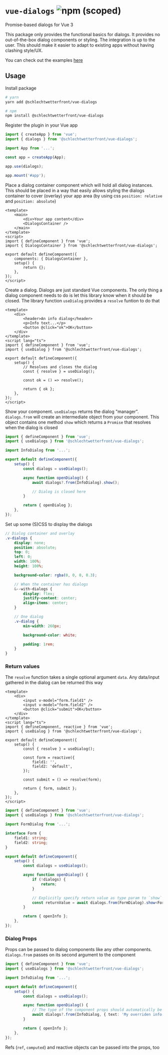 # `vue-dialogs` ![npm (scoped)](https://img.shields.io/npm/v/@schlechtwetterfront/vue-dialogs)

Promise-based dialogs for Vue 3

This package only provides the functional basics for dialogs. It provides no out-of-the-box dialog components or styling. The integration is up to the user. This should make it easier to adapt to existing apps without having clashing style/UX.

You can check out the examples [here](https://schlechtwetterfront.github.io/vue-dialogs)

## Usage

Install package

```bash
# yarn
yarn add @schlechtwetterfront/vue-dialogs

# npm
npm install @schlechtwetterfront/vue-dialogs
```

Register the plugin in your Vue app

```ts
import { createApp } from 'vue';
import { dialogs } from '@schlechtwetterfront/vue-dialogs';

import App from '...';

const app = createApp(App);

app.use(dialogs);

app.mount('#app');
```

Place a dialog container component which will hold all dialog instances. This should be placed in a way that easily allows styling the dialogs container to cover (overlay) your app area (by using css `position: relative` and `position: absolute`)

```vue
<template>
    <main>
        <div>Your app content</div>
        <DialogsContainer />
    </main>
</template>
<script>
import { defineComponent } from 'vue';
import { DialogsContainer } from '@schlechtwetterfront/vue-dialogs';

export default defineComponent({
    components: { DialogsContainer },
    setup() {
        return {};
    },
});
</script>
```

Create a dialog. Dialogs are just standard Vue components. The only thing a dialog component needs to do is let this library know when it should be closed. The library function `useDialog` provides a `resolve` funtion to do that

```vue
<template>
    <div>
        <header>An info dialog</header>
        <p>Info text...</p>
        <button @click="ok">OK</button>
    </div>
</template>
<script lang="ts">
import { defineComponent } from 'vue';
import { useDialog } from '@schlechtwetterfront/vue-dialogs';

export default defineComponent({
    setup() {
        // Resolves and closes the dialog
        const { resolve } = useDialog();

        const ok = () => resolve();

        return { ok };
    },
});
</script>
```

Show your component. `useDialogs` returns the dialog "manager". `dialogs.from` will create an intermediate object from your component. This object contains one method `show` which returns a `Promise` that resolves when the dialog is closed

```ts
import { defineComponent } from 'vue';
import { useDialogs } from '@schlechtwetterfront/vue-dialogs';

import InfoDialog from '...';

export default defineComponent({
    setup() {
        const dialogs = useDialogs();

        async function openDialog() {
            await dialogs?.from(InfoDialog).show();

            // Dialog is closed here
        }

        return { openDialog };
    },
});
```

Set up some (S)CSS to display the dialogs

```scss
// Dialog container and overlay
.v-dialogs {
    display: none;
    position: absolute;
    top: 0;
    left: 0;
    width: 100%;
    height: 100%;

    background-color: rgba(0, 0, 0, 0.3);

    // When the container has dialogs
    &--with-dialogs {
        display: flex;
        justify-content: center;
        align-items: center;
    }

    // One dialog
    .v-dialog {
        min-width: 260px;

        background-color: white;

        padding: 1rem;
    }
}
```

### Return values

The `resolve` function takes a single optional argument `data`. Any data/input gathered in the dialog can be returned this way

```vue
<template>
    <div>
        <input v-model="form.field1" />
        <input v-model="form.field2" />
        <button @click="submit">OK</button>
    </div>
</template>
<script lang="ts">
import { defineComponent, reactive } from 'vue';
import { useDialog } from '@schlechtwetterfront/vue-dialogs';

export default defineComponent({
    setup() {
        const { resolve } = useDialog();

        const form = reactive({
            field1: '',
            field2: 'default',
        });

        const submit = () => resolve(form);

        return { form, submit };
    },
});
</script>
```

```ts
import { defineComponent } from 'vue';
import { useDialogs } from '@schlechtwetterfront/vue-dialogs';

import FormDialog from '...';

interface Form {
    field1: string;
    field2: string;
}

export default defineComponent({
    setup() {
        const dialogs = useDialogs();

        async function openDialog() {
            if (!dialogs) {
                return;
            }

            // Explicitly specify return value as type param to `show`
            const returnValue = await dialogs.from(FormDialog).show<Form>();
        }

        return { openInfo };
    },
});
```

### Dialog Props

Props can be passed to dialog components like any other components. `dialogs.from` passes on its second argument to the component

```ts
import { defineComponent } from 'vue';
import { useDialogs } from '@schlechtwetterfront/vue-dialogs';

import InfoDialog from '...';

export default defineComponent({
    setup() {
        const dialogs = useDialogs();

        async function openDialog() {
            // The type of the component props should automatically be extracted from the component
            await dialogs?.from(InfoDialog, { text: 'My overriden info text' }).show();
        }

        return { openInfo };
    },
});
```

Refs (`ref`, `computed`) and reactive objects can be passed into the props, too
